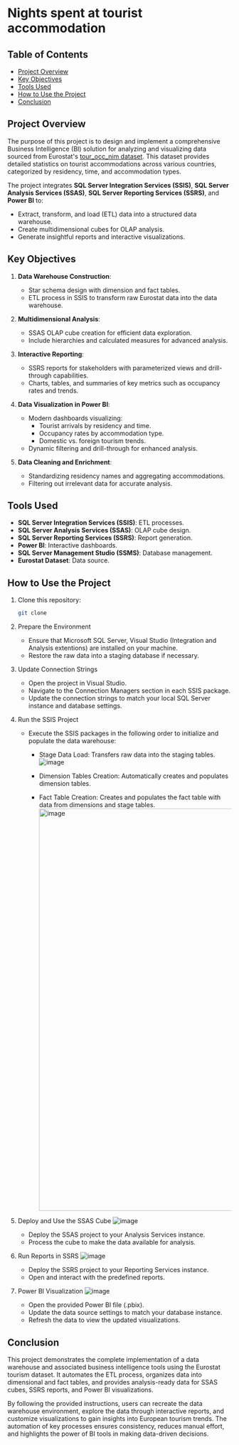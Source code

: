 # Nights spent at tourist accommodation

## Table of Contents
- [Project Overview](https://github.com/SkrytyZubr/touristDW/new/master?filename=README.md#project-overview)
- [Key Objectives](https://github.com/SkrytyZubr/touristDW/new/master?filename=README.md#key-objectives)
- [Tools Used](https://github.com/SkrytyZubr/touristDW/new/master?filename=README.md#tools-used)
- [How to Use the Project](https://github.com/SkrytyZubr/touristDW/new/master?filename=README.md#how-to-use-the-project)
- [Conclusion](https://github.com/SkrytyZubr/touristDW/new/master?filename=README.md#conclusion)
## Project Overview
The purpose of this project is to design and implement a comprehensive Business Intelligence (BI) solution for analyzing and visualizing data sourced from Eurostat's [tour_occ_nim dataset](https://ec.europa.eu/eurostat/databrowser/view/tour_occ_nim__custom_14974055/default/bar?lang=en). This dataset provides detailed statistics on tourist accommodations across various countries, categorized by residency, time, and accommodation types.

The project integrates **SQL Server Integration Services (SSIS)**, **SQL Server Analysis Services (SSAS)**, **SQL Server Reporting Services (SSRS)**, and **Power BI** to:
- Extract, transform, and load (ETL) data into a structured data warehouse.
- Create multidimensional cubes for OLAP analysis.
- Generate insightful reports and interactive visualizations.

## Key Objectives

1. **Data Warehouse Construction**:
   - Star schema design with dimension and fact tables.
   - ETL process in SSIS to transform raw Eurostat data into the data warehouse.

2. **Multidimensional Analysis**:
   - SSAS OLAP cube creation for efficient data exploration.
   - Include hierarchies and calculated measures for advanced analysis.

3. **Interactive Reporting**:
   - SSRS reports for stakeholders with parameterized views and drill-through capabilities.
   - Charts, tables, and summaries of key metrics such as occupancy rates and trends.

4. **Data Visualization in Power BI**:
   - Modern dashboards visualizing:
     - Tourist arrivals by residency and time.
     - Occupancy rates by accommodation type.
     - Domestic vs. foreign tourism trends.
   - Dynamic filtering and drill-through for enhanced analysis.

5. **Data Cleaning and Enrichment**:
   - Standardizing residency names and aggregating accommodations.
   - Filtering out irrelevant data for accurate analysis.

## Tools Used
- **SQL Server Integration Services (SSIS)**: ETL processes.
- **SQL Server Analysis Services (SSAS)**: OLAP cube design.
- **SQL Server Reporting Services (SSRS)**: Report generation.
- **Power BI**: Interactive dashboards.
- **SQL Server Management Studio (SSMS)**: Database management.
- **Eurostat Dataset**: Data source.

## How to Use the Project

1. Clone this repository:
   ```bash
   git clone 
2. Prepare the Environment
   - Ensure that Microsoft SQL Server, Visual Studio (Integration and Analysis extentions) are installed on your machine.
   - Restore the raw data into a staging database if necessary.
3. Update Connection Strings
   - Open the project in Visual Studio.
   - Navigate to the Connection Managers section in each SSIS package.
   - Update the connection strings to match your local SQL Server instance and database settings.
4. Run the SSIS Project
   - Execute the SSIS packages in the following order to initialize and populate the data warehouse:
       - Stage Data Load: Transfers raw data into the staging tables.
         ![image](https://github.com/user-attachments/assets/27dd735b-d981-4b8b-af6c-a405cdcfce1f)

       - Dimension Tables Creation: Automatically creates and populates dimension tables.
       - Fact Table Creation: Creates and populates the fact table with data from dimensions and stage tables.
         <img width="905" alt="image" src="https://github.com/user-attachments/assets/90fa67ae-5ad8-4c09-b50b-d5970299e047" />

5. Deploy and Use the SSAS Cube
   ![image](https://github.com/user-attachments/assets/441f176e-9cda-4d13-a0d6-587e68d1bbae)

   - Deploy the SSAS project to your Analysis Services instance.
   - Process the cube to make the data available for analysis.
7. Run Reports in SSRS
   ![image](https://github.com/user-attachments/assets/97f9bdb9-e3eb-4ea2-8cac-a1b9a2332bd6)

   - Deploy the SSRS project to your Reporting Services instance.
   - Open and interact with the predefined reports.
9. Power BI Visualization
   ![image](https://github.com/user-attachments/assets/08b3bd3f-f366-4ca6-bac2-a61f5ac46965)

   - Open the provided Power BI file (.pbix).
   - Update the data source settings to match your database instance.
   - Refresh the data to view the updated visualizations.
   
## Conclusion
This project demonstrates the complete implementation of a data warehouse and associated business intelligence tools using the Eurostat tourism dataset. It automates the ETL process, organizes data into dimensional and fact tables, and provides analysis-ready data for SSAS cubes, SSRS reports, and Power BI visualizations.

By following the provided instructions, users can recreate the data warehouse environment, explore the data through interactive reports, and customize visualizations to gain insights into European tourism trends. The automation of key processes ensures consistency, reduces manual effort, and highlights the power of BI tools in making data-driven decisions.
